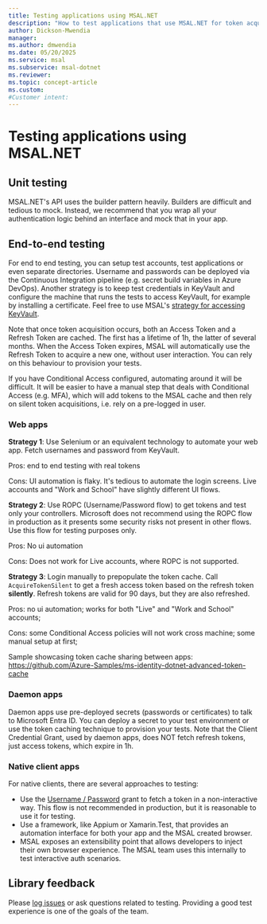 ```yaml
---
title: Testing applications using MSAL.NET
description: "How to test applications that use MSAL.NET for token acquisition."
author: Dickson-Mwendia
manager: 
ms.author: dmwendia
ms.date: 05/20/2025
ms.service: msal
ms.subservice: msal-dotnet
ms.reviewer: 
ms.topic: concept-article
ms.custom: 
#Customer intent: 
---
```


# Testing applications using MSAL.NET

## Unit testing

MSAL.NET's API uses the builder pattern heavily. Builders are difficult and tedious to mock. Instead, we recommend that you wrap all your authentication logic behind an interface and mock that in your app.

## End-to-end testing

For end to end testing, you can setup test accounts, test applications or even separate directories. Username and passwords can be deployed via the Continuous Integration pipeline (e.g. secret build variables in Azure DevOps). Another strategy is to keep test credentials in KeyVault and configure the machine that runs the tests to access KeyVault, for example by installing a certificate. Feel free to use MSAL's [strategy for accessing KeyVault](https://github.com/AzureAD/microsoft-authentication-library-for-dotnet/blob/master/tests/Microsoft.Identity.Test.LabInfrastructure/KeyVaultSecretsProvider.cs#L112).

Note that once token acquisition occurs, both an Access Token and a Refresh Token are cached. The first has a lifetime of 1h, the latter of several months. When the Access Token expires, MSAL will automatically use the Refresh Token to acquire a new one, without user interaction. You can rely on this behaviour to provision your tests.

If you have Conditional Access configured, automating around it will be difficult. It will be easier to have a manual step that deals with Conditional Access (e.g. MFA), which will add tokens to the MSAL cache and then rely on silent token acquisitions, i.e. rely on a pre-logged in user.

### Web apps

**Strategy 1**: Use Selenium or an equivalent technology to automate your web app. Fetch usernames and password from KeyVault.

Pros: end to end testing with real tokens  

Cons: UI automation is flaky. It's tedious to automate the login screens. Live accounts and "Work and School" have slightly different UI flows.

**Strategy 2**: Use ROPC (Username/Password flow) to get tokens and test only your controllers. Microsoft does not recommend using the ROPC flow in production as it presents some security risks not present in other flows. Use this flow for testing purposes only.

Pros: No ui automation

Cons: Does not work for Live accounts, where ROPC is not supported.

**Strategy 3**: Login manually to prepopulate the token cache. Call `AcquireTokenSilent` to get a fresh access token based on the refresh token **silently**. Refresh tokens are valid for 90 days, but they are also refreshed.

Pros: no ui automation; works for both "Live" and "Work and School" accounts;

Cons: some Conditional Access policies will not work cross machine; some manual setup at first;

Sample showcasing token cache sharing between apps: https://github.com/Azure-Samples/ms-identity-dotnet-advanced-token-cache

### Daemon apps

Daemon apps use pre-deployed secrets (passwords or certificates) to talk to Microsoft Entra ID. You can deploy a secret to your test environment or use the token caching technique to provision your tests. Note that the Client Credential Grant, used by daemon apps, does NOT fetch refresh tokens, just access tokens, which expire in 1h.

### Native client apps

For native clients, there are several approaches to testing:

- Use the [Username / Password](../acquiring-tokens/desktop-mobile/username-password-authentication.md) grant to fetch a token in a non-interactive way. This flow is not recommended in production, but it is reasonable to use it for testing.
- Use a framework, like Appium or Xamarin.Test, that provides an automation interface for both your app and the MSAL created browser.
- MSAL exposes an extensibility point that allows developers to inject their own browser experience. The MSAL team uses this internally to test interactive auth scenarios.

## Library feedback

Please [log issues](https://github.com/AzureAD/microsoft-authentication-library-for-dotnet/issues) or ask questions related to testing. Providing a good test experience is one of the goals of the team.
